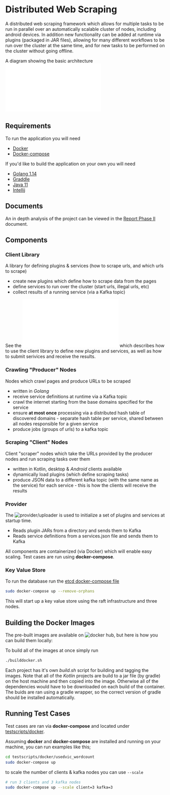 # Distributed Web Scraping

A distributed web scraping framework which allows for multiple tasks to be
run in parallel over an automatically scalable cluster of nodes, including android devices.
In addition new functionality can be added at runtime via plugins (packaged in JAR files), allowing for
many different workflows to be run over the cluster at the same time, and for new tasks to be performed
on the cluster without going offline.

A diagram showing the basic architecture ![here](docs/diagrams/kafka_archetecture.pdf "Architecture Diagram")

## Requirements

To run the application you will need

- [Docker](https://docs.docker.com/desktop/)
- [Docker-compose](https://docs.docker.com/compose/install/)

If you'd like to build the application on your own you will need

- [Golang 1.14](https://golang.org/doc/install)
- [Graddle](https://gradle.org/install/)
- [Java 11](https://www.oracle.com/java/technologies/javase-jdk11-downloads.html)
- [Intellij](https://www.jetbrains.com/idea/download/#section=linux)

## Documents

An in depth analysis of the project can be viewed in the [Report Phase II](./docs/csc462-project-report-phase-II.pdf) document.

## Components

### Client Library

A library for defining plugins & services (how to scrape urls, and which urls to scrape)

- create new plugins which define how to scrape data from the pages
- define services to run over the cluster (start urls, illegal urls, etc)
- collect results of a running service (via a Kafka topic)

See the ![README](clientlib/README.md "clientlib README") which describes how to use the client library to
define new plugins and services, as well as how to submit serivices and receive the results.

### Crawling "Producer" Nodes

Nodes which crawl pages and produce URLs to be scraped

- written in _Golang_
- receive service definitions at runtime via a Kafka topic
- crawl the internet starting from the base domains specified for the service
- ensure **at most once** processing via a distributed hash table of discovered domains - separate hash table per service, shared between all nodes responsible for a given service
- produce jobs (groups of urls) to a kafka topic


### Scraping "Client" Nodes

Client "scraper" nodes which take the URLs provided by the producer nodes and run scraping tasks over them

- written in Kotlin, desktop & _Android_ clients available
- dynamically load plugins (which define scraping tasks)
- produce JSON data to a different kafka topic (with the same name as the service) for each service - this is how the clients will receive the results

### Provider

The ![provider](provider "provider README")/uploader is used to initialize a set of plugins and services at startup time.

- Reads plugin JARs from a directory and sends them to Kafka
- Reads service definitions from a services.json file and sends them to Kafka

All components are containerized (via Docker) which will enable easy scaling. Test cases are run using **docker-compose**.

### Key Value Store

To run the database run the [etcd docker-compose file](./etcd/multi_node/docker-compose.yml)

```bash
sudo docker-compose up --remove-orphans
```

This will start up a key value store using the raft infrastructure and three nodes.

## Building the Docker Images

The pre-built images are available on ![docker hub](https://hub.docker.com/u/blakeasmith "dockerhub"), but here is how you can build them locally:

To build all of the images at once simply run

```bash
./builddocker.sh
```

Each project has it's own _build.sh_ script for building and tagging the images.
Note that all of the _Kotlin_ projects are build to a jar file (by gradle) on the
host machine and then copied into the image. Otherwise all of the dependencies would have to
be downloaded on each build of the container. The buids are ran using a gradle wrapper, so
the correct version of gradle should be installed automatically.

## Running Test Cases

Test cases are ran via **docker-compose** and located under [testscripts/docker](testscripts/docker "tests").

Assuming **docker** and **docker-compose** are installed and running on your machine, you can run examples like this;

```bash
cd testscripts/docker/usedvic_wordcount
sudo docker-compose up
```

to scale the number of clients & kafka nodes you can use `--scale`

```bash
# run 3 clients and 3 kafka nodes
sudo docker-compose up --scale client=3 kafka=3
```
